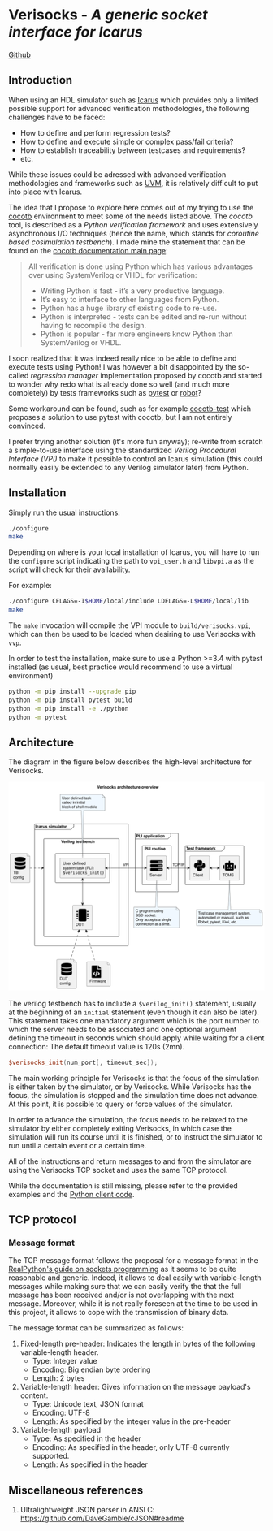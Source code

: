 # Verisocks - *A generic socket interface for Icarus*

[Github](https://github.com/jchabloz/verisocks)

## Introduction

When using an HDL simulator such as [Icarus](http://iverilog.icarus.com) which
provides only a limited possible support for advanced verification
methodologies, the following challenges have to be faced:

* How to define and perform regression tests?
* How to define and execute simple or complex pass/fail criteria?
* How to establish traceability between testcases and requirements?
* etc.

While these issues could be adressed with advanced verification methodologies
and frameworks such as
[UVM](https://en.wikipedia.org/wiki/Universal_Verification_Methodology), it is
relatively difficult to put into place with Icarus.

The idea that I propose to explore here comes out of my trying to use the
[cocotb](https://docs.cocotb.org) environment to meet some of the needs listed
above. The *cocotb* tool, is described as a *Python verification framework* and
uses extensively asynchronous I/O techniques (hence the name, which stands for
*coroutine based cosimulation testbench*). I made mine the statement that can
be found on the [cocotb documentation main
page](https://docs.cocotb.org/en/stable/):

> All verification is done using Python which has various advantages over using
> SystemVerilog or VHDL for verification:
> 
> * Writing Python is fast - it’s a very productive language.
> * It’s easy to interface to other languages from Python.
> * Python has a huge library of existing code to re-use.
> * Python is interpreted - tests can be edited and re-run without having to
>   recompile the design.
> * Python is popular - far more engineers know Python than SystemVerilog or
>   VHDL.

I soon realized that it was indeed really nice to be able to define and execute
tests using Python! I was however a bit disappointed by the so-called
*regression manager* implementation proposed by cocotb and started to wonder
why redo what is already done so well (and much more completely) by tests
frameworks such as [pytest](https://docs.pytest.org) or
[robot](https://robotframework.org)?

Some workaround can be found, such as for example
[cocotb-test](https://github.com/themperek/cocotb-test) which proposes a
solution to use pytest with cocotb, but I am not entirely convinced.

I prefer trying another solution (it's more fun anyway); re-write from scratch
a simple-to-use interface using the standardized *Verilog Procedural Interface
(VPI)* to make it possible to control an Icarus simulation (this could normally
easily be extended to any Verilog simulator later) from Python.

## Installation

Simply run the usual instructions:

```sh
./configure
make
```

Depending on where is your local installation of Icarus, you will have to run
the `configure` script indicating the path to `vpi_user.h` and `libvpi.a` as
the script will check for their availability.

For example:

```sh
./configure CFLAGS=-I$HOME/local/include LDFLAGS=-L$HOME/local/lib
make
```

The `make` invocation will compile the VPI module to `build/verisocks.vpi`,
which can then be used to be loaded when desiring to use Verisocks with `vvp`.

In order to test the installation, make sure to use a Python >=3.4 with pytest
installed (as usual, best practice would recommend to use a virtual environment)

```sh
python -m pip install --upgrade pip
python -m pip install pytest build
python -m pip install -e ./python
python -m pytest
```

## Architecture

The diagram in the figure below describes the high-level architecture for
Verisocks.

![Verisocks architecture diagram](docs/diagrams/out/verisocks_architecture.svg)

The verilog testbench has to include a `$verilog_init()` statement, usually at
the beginning of an `initial` statement (even though it can also be later).
This statement takes one mandatory argument which is the port number to which
the server needs to be associated and one optional argument defining the
timeout in seconds which should apply while waiting for a client connection:
The default timeout value is 120s (2mn).

```verilog
$verisocks_init(num_port[, timeout_sec]);
```

The main working principle for Verisocks is that the focus of the simulation is
either taken by the simulator, or by Verisocks. While Verisocks has the focus,
the simulation is stopped and the simulation time does not advance. At this
point, it is possible to query or force values of the simulator.

In order to advance the simulation, the focus needs to be relaxed to the
simulator by either completely exiting Verisocks, in which case the simulation
will run its course until it is finished, or to instruct the simulator to run
until a certain event or a certain time.

All of the instructions and return messages to and from the simulator are using
the Verisocks TCP socket and uses the same TCP protocol.

While the documentation is still missing, please refer to the provided examples
and the [Python client code](python/verisocks/verisocks.py).

## TCP protocol

### Message format

The TCP message format follows the proposal for a message format in the
[RealPython's guide on sockets
programming](https://realpython.com/python-sockets/) as it seems to be quite
reasonable and generic. Indeed, it allows to deal easily with variable-length
messages while making sure that we can easily verify the that the full message
has been received and/or is not overlapping with the next message. Moreover,
while it is not really foreseen at the time to be used in this project, it
allows to cope with the transmission of binary data.

The message format can be summarized as follows:

1. Fixed-length pre-header: Indicates the length in bytes of the following
   variable-length header.
   * Type: Integer value
   * Encoding: Big endian byte ordering
   * Length: 2 bytes
2. Variable-length header: Gives information on the message payload's content.
   * Type: Unicode text, JSON format
   * Encoding: UTF-8
   * Length: As specified by the integer value in the pre-header
3. Variable-length payload
   * Type: As specified in the header
   * Encoding: As specified in the header, only UTF-8 currently supported.
   * Length: As specified in the header

## Miscellaneous references

1. Ultralightweight JSON parser in ANSI C: https://github.com/DaveGamble/cJSON#readme
